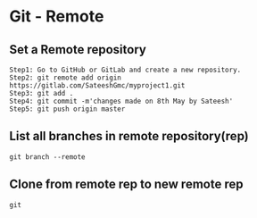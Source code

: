 # Git - Remote

## Set a  Remote repository
```
Step1: Go to GitHub or GitLab and create a new repository.
Step2: git remote add origin https://gitlab.com/SateeshGmc/myproject1.git
Step3: git add .
Step4: git commit -m'changes made on 8th May by Sateesh'
Step5: git push origin master 
```
## List all branches in remote repository(rep)
```
git branch --remote
```
## Clone from remote rep to new remote rep
```
git
```
